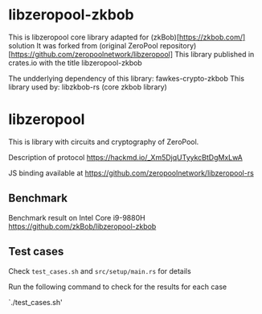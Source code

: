 # libzeropool-zkbob

This is libzeropool core library adapted for (zkBob)[https://zkbob.com/] solution
It was forked from (original ZeroPool repository)[https://github.com/zeropoolnetwork/libzeropool]
This library published in crates.io with the title libzeropool-zkbob

The undderlying dependency of this library: fawkes-crypto-zkbob
This library used by: libzkbob-rs (core zkbob library)

# libzeropool

This is library with circuits and cryptography of ZeroPool. 

Description of protocol https://hackmd.io/_Xm5DjqUTyykcBtDgMxLwA

JS binding available at https://github.com/zeropoolnetwork/libzeropool-rs


## Benchmark

Benchmark result on Intel Core i9-9880H https://github.com/zkBob/libzeropool-zkbob

## Test cases 

Check `test_cases.sh` and `src/setup/main.rs` for details

Run the following command to check for the results for each case

`./test_cases.sh'